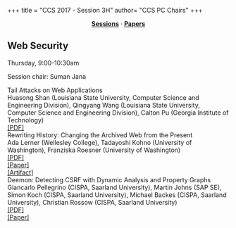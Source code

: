 +++
title = "CCS 2017 - Session 3H"
author= "CCS PC Chairs"
+++
<center><a href="/sessions"><b>Sessions</b></a> &middot; <a href="/papers"><b>Papers</b></a></center>
<p>
<h2>Web Security</h2>Thursday, 9:00-10:30am<p>Session chair: Suman Jana<div class="bpaper"><span class="ptitle">Tail Attacks on Web Applications</span></br><div class="pblock"><span class="author">Huasong&nbsp;Shan</span> <span class="institution">(Louisiana State University, Computer Science and Engineering Division)</span>, <span class="author">Qingyang&nbsp;Wang</span> <span class="institution">(Louisiana State University, Computer Science and Engineering Division)</span>, <span class="author">Calton&nbsp;Pu</span> <span class="institution">(Georgia Institute of Technology)</span><br><div class="pextra"> <a href="https://acmccs.github.io/papers/p1725-shanAemb.pdf">[PDF]</a><br></div></div></div><div class="bpaper"><span class="ptitle">Rewriting History: Changing the Archived Web from the Present</span></br><div class="pblock"><span class="author">Ada&nbsp;Lerner</span> <span class="institution">(Wellesley College)</span>, <span class="author">Tadayoshi&nbsp;Kohno</span> <span class="institution">(University of Washington)</span>, <span class="author">Franziska&nbsp;Roesner</span> <span class="institution">(University of Washington)</span><br><div class="pextra"> <a href="https://acmccs.github.io/papers/p1741-lernerAT3.pdf">[PDF]</a><br><a href="http://repository.wellesley.edu/cgi/viewcontent.cgi?article=1158&context=scholarship">[Paper]</a><br><a href="https://rewritinghistory.cs.washington.edu">[Artifact]</a><br></div></div></div><div class="bpaper"><span class="ptitle">Deemon: Detecting CSRF with Dynamic Analysis and Property Graphs</span></br><div class="pblock"><span class="author">Giancarlo&nbsp;Pellegrino</span> <span class="institution">(CISPA, Saarland University)</span>, <span class="author">Martin&nbsp;Johns</span> <span class="institution">(SAP SE)</span>, <span class="author">Simon&nbsp;Koch</span> <span class="institution">(CISPA, Saarland University)</span>, <span class="author">Michael&nbsp;Backes</span> <span class="institution">(CISPA, Saarland University)</span>, <span class="author">Christian&nbsp;Rossow</span> <span class="institution">(CISPA, Saarland University)</span><br><div class="pextra"> <a href="https://acmccs.github.io/papers/p1757-pellegrinoA.pdf">[PDF]</a><br><a href="https://arxiv.org/pdf/1708.08786.pdf">[Paper]</a><br></div></div></div>
